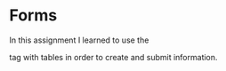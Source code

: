 Forms
=================
In this assignment I learned to use the <form> tag with tables in order to create and submit information.
